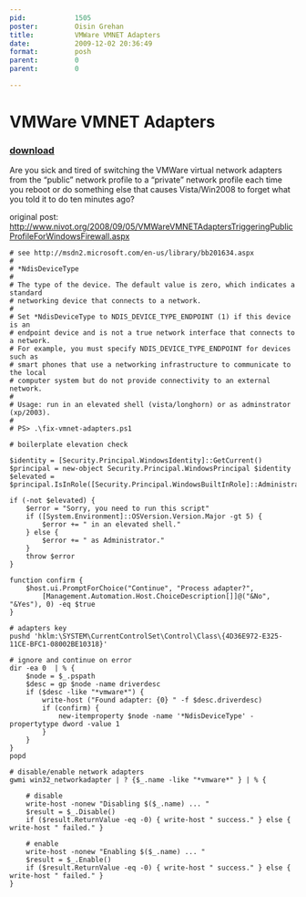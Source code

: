 ```yaml
---
pid:            1505
poster:         Oisin Grehan
title:          VMWare VMNET Adapters
date:           2009-12-02 20:36:49
format:         posh
parent:         0
parent:         0

---
```


# VMWare VMNET Adapters

### [download](1505.ps1)

Are you sick and tired of switching the VMWare virtual network adapters from the “public” network profile to a “private” network profile each time you reboot or do something else that causes Vista/Win2008 to forget what you told it to do ten minutes ago? 

original post: http://www.nivot.org/2008/09/05/VMWareVMNETAdaptersTriggeringPublicProfileForWindowsFirewall.aspx

```posh
# see http://msdn2.microsoft.com/en-us/library/bb201634.aspx
#
# *NdisDeviceType 
#
# The type of the device. The default value is zero, which indicates a standard
# networking device that connects to a network.
#
# Set *NdisDeviceType to NDIS_DEVICE_TYPE_ENDPOINT (1) if this device is an
# endpoint device and is not a true network interface that connects to a network.
# For example, you must specify NDIS_DEVICE_TYPE_ENDPOINT for devices such as
# smart phones that use a networking infrastructure to communicate to the local
# computer system but do not provide connectivity to an external network. 
#
# Usage: run in an elevated shell (vista/longhorn) or as adminstrator (xp/2003).
#
# PS> .\fix-vmnet-adapters.ps1

# boilerplate elevation check

$identity = [Security.Principal.WindowsIdentity]::GetCurrent()
$principal = new-object Security.Principal.WindowsPrincipal $identity
$elevated = $principal.IsInRole([Security.Principal.WindowsBuiltInRole]::Administrator)

if (-not $elevated) {
    $error = "Sorry, you need to run this script"
    if ([System.Environment]::OSVersion.Version.Major -gt 5) {
        $error += " in an elevated shell."
    } else {
        $error += " as Administrator."
    }
    throw $error
}

function confirm {
    $host.ui.PromptForChoice("Continue", "Process adapter?",
        [Management.Automation.Host.ChoiceDescription[]]@("&No", "&Yes"), 0) -eq $true
}

# adapters key
pushd 'hklm:\SYSTEM\CurrentControlSet\Control\Class\{4D36E972-E325-11CE-BFC1-08002BE10318}'

# ignore and continue on error
dir -ea 0  | % {
    $node = $_.pspath
    $desc = gp $node -name driverdesc
    if ($desc -like "*vmware*") {
        write-host ("Found adapter: {0} " -f $desc.driverdesc)
        if (confirm) {
            new-itemproperty $node -name '*NdisDeviceType' -propertytype dword -value 1
        }
    }
}
popd

# disable/enable network adapters
gwmi win32_networkadapter | ? {$_.name -like "*vmware*" } | % {
    
    # disable
    write-host -nonew "Disabling $($_.name) ... "
    $result = $_.Disable()
    if ($result.ReturnValue -eq -0) { write-host " success." } else { write-host " failed." }
    
    # enable
    write-host -nonew "Enabling $($_.name) ... "
    $result = $_.Enable()
    if ($result.ReturnValue -eq -0) { write-host " success." } else { write-host " failed." }
}

```
